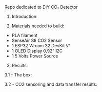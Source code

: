 Repo dedicated to DIY CO₂ Detector

1. Introduction: 


2. Materials needed to build:
- PLA filament
- SenseAir S8 CO2 Sensor
- 1 ESP32 Wroom 32 DevKit V1
- 1 OLED Display 0,92" I2C
- 1 5 Volts Power Source

3. Results:

3.1 - The box:

3.2 - CO2 sensoring and data transfer results:
